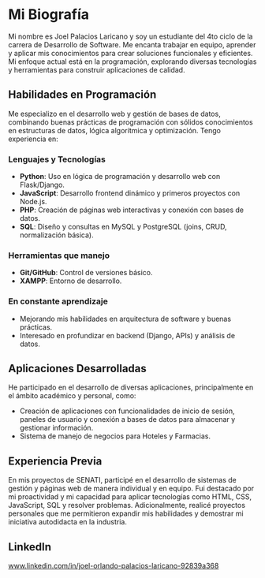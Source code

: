 # Mi Biografía
Mi nombre es Joel Palacios Laricano y soy un estudiante del 4to ciclo de la carrera de Desarrollo de Software. Me encanta trabajar en equipo, aprender y aplicar mis conocimientos para crear soluciones funcionales y eficientes. Mi enfoque actual está en la programación, explorando diversas tecnologías y herramientas para construir aplicaciones de calidad.
## Habilidades en Programación
Me especializo en el desarrollo web y gestión de bases de datos, combinando buenas prácticas de programación con sólidos conocimientos en estructuras de datos, lógica algorítmica y optimización. Tengo experiencia en:
### Lenguajes y Tecnologías
* **Python**: Uso en lógica de programación y desarrollo web con Flask/Django.
* **JavaScript**: Desarrollo frontend dinámico y primeros proyectos con Node.js.
* **PHP**: Creación de páginas web interactivas y conexión con bases de datos.
* **SQL**: Diseño y consultas en MySQL y PostgreSQL (joins, CRUD, normalización básica).
### Herramientas que manejo
* **Git/GitHub**: Control de versiones básico.
* **XAMPP**: Entorno de desarrollo.
### En constante aprendizaje
* Mejorando mis habilidades en arquitectura de software y buenas prácticas.
* Interesado en profundizar en backend (Django, APIs) y análisis de datos.
## Aplicaciones Desarrolladas
He participado en el desarrollo de diversas aplicaciones, principalmente en el ámbito académico y personal, como:
* Creación de aplicaciones con funcionalidades de inicio de sesión, paneles de usuario y conexión a bases de datos para almacenar y gestionar información. 
* Sistema de manejo de negocios para Hoteles y Farmacias.
## Experiencia Previa
En mis proyectos de SENATI, participé en el desarrollo de sistemas de gestión y páginas web de manera individual y en equipo. Fui destacado por mi proactividad y mi capacidad para aplicar tecnologías como HTML, CSS, JavaScript, SQL y resolver problemas. Adicionalmente, realicé proyectos personales que me permitieron expandir mis habilidades y demostrar mi iniciativa autodidacta en la industria.
## LinkedIn
www.linkedin.com/in/joel-orlando-palacios-laricano-92839a368
